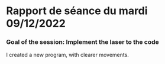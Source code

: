 # Rapport de séance du mardi 09/12/2022

### Goal of the session: Implement the laser to the code

I created a new program, with clearer movements.